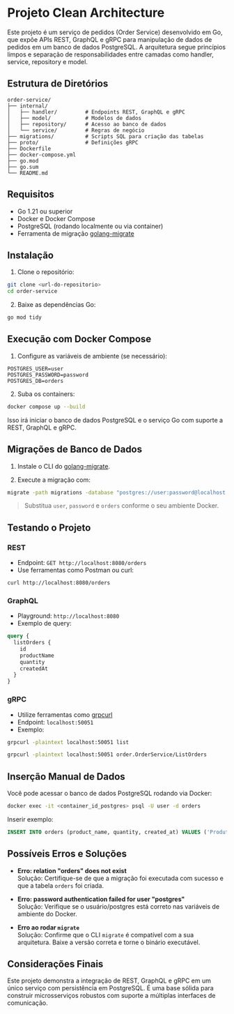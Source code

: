 
# Projeto Clean Architecture

Este projeto é um serviço de pedidos (Order Service) desenvolvido em Go, que expõe APIs REST, GraphQL e gRPC para manipulação de dados de pedidos em um banco de dados PostgreSQL. A arquitetura segue princípios limpos e separação de responsabilidades entre camadas como handler, service, repository e model.

## Estrutura de Diretórios

```
order-service/
├── internal/
│   ├── handler/         # Endpoints REST, GraphQL e gRPC
│   ├── model/           # Modelos de dados
│   ├── repository/      # Acesso ao banco de dados
│   └── service/         # Regras de negócio
├── migrations/          # Scripts SQL para criação das tabelas
├── proto/               # Definições gRPC
├── Dockerfile
├── docker-compose.yml
├── go.mod
├── go.sum
└── README.md
```

## Requisitos

- Go 1.21 ou superior
- Docker e Docker Compose
- PostgreSQL (rodando localmente ou via container)
- Ferramenta de migração [golang-migrate](https://github.com/golang-migrate/migrate)

## Instalação

1. Clone o repositório:

```bash
git clone <url-do-repositorio>
cd order-service
```

2. Baixe as dependências Go:

```bash
go mod tidy
```

## Execução com Docker Compose

1. Configure as variáveis de ambiente (se necessário):

```env
POSTGRES_USER=user
POSTGRES_PASSWORD=password
POSTGRES_DB=orders
```

2. Suba os containers:

```bash
docker compose up --build
```

Isso irá iniciar o banco de dados PostgreSQL e o serviço Go com suporte a REST, GraphQL e gRPC.

## Migrações de Banco de Dados

1. Instale o CLI do [golang-migrate](https://github.com/golang-migrate/migrate/releases).

2. Execute a migração com:

```bash
migrate -path migrations -database "postgres://user:password@localhost:5432/orders?sslmode=disable" up
```

> Substitua `user`, `password` e `orders` conforme o seu ambiente Docker.

## Testando o Projeto

### REST

- Endpoint: `GET http://localhost:8080/orders`
- Use ferramentas como Postman ou curl:

```bash
curl http://localhost:8080/orders
```

### GraphQL

- Playground: `http://localhost:8080`
- Exemplo de query:

```graphql
query {
  listOrders {
    id
    productName
    quantity
    createdAt
  }
}
```

### gRPC

- Utilize ferramentas como [grpcurl](https://github.com/fullstorydev/grpcurl)
- Endpoint: `localhost:50051`
- Exemplo:

```bash
grpcurl -plaintext localhost:50051 list
```

```bash
grpcurl -plaintext localhost:50051 order.OrderService/ListOrders
```

## Inserção Manual de Dados

Você pode acessar o banco de dados PostgreSQL rodando via Docker:

```bash
docker exec -it <container_id_postgres> psql -U user -d orders
```

Inserir exemplo:

```sql
INSERT INTO orders (product_name, quantity, created_at) VALUES ('Produto Teste', 10, NOW());
```

## Possíveis Erros e Soluções

- **Erro: relation "orders" does not exist**  
  Solução: Certifique-se de que a migração foi executada com sucesso e que a tabela `orders` foi criada.

- **Erro: password authentication failed for user "postgres"**  
  Solução: Verifique se o usuário/postgres está correto nas variáveis de ambiente do Docker.

- **Erro ao rodar `migrate`**  
  Solução: Confirme que o CLI `migrate` é compatível com a sua arquitetura. Baixe a versão correta e torne o binário executável.

## Considerações Finais

Este projeto demonstra a integração de REST, GraphQL e gRPC em um único serviço com persistência em PostgreSQL. É uma base sólida para construir microsserviços robustos com suporte a múltiplas interfaces de comunicação.
